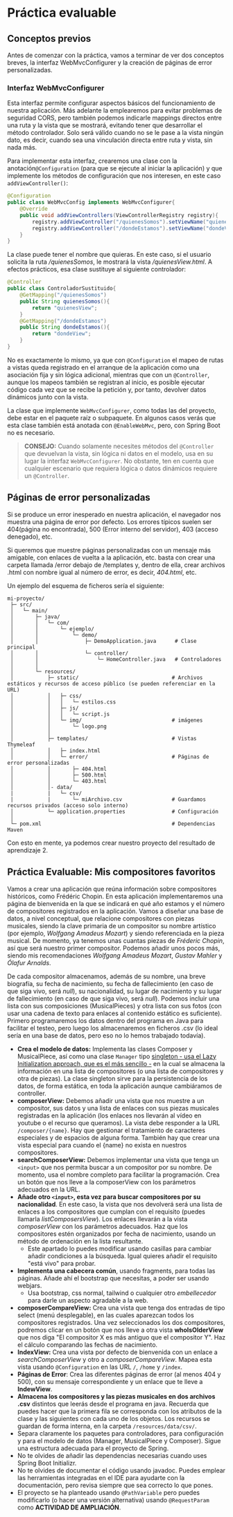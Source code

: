 # Práctica evaluable

## Conceptos previos

Antes de comenzar con la práctica, vamos a terminar de ver dos conceptos breves, la interfaz WebMvcConfigurer y la creación de páginas de error personalizadas.

### Interfaz WebMvcConfigurer

Esta interfaz permite configurar aspectos básicos del funcionamiento de nuestra aplicación. Más adelante la emplearemos para evitar problemas de seguridad CORS, pero también podemos indicarle mappings directos entre una ruta y la vista que se mostrará, evitando tener que desarrollar el método controlador. Solo será válido cuando no se le pase a la vista ningún dato, es decir, cuando sea una vinculación directa entre ruta y vista, sin nada más.

Para implementar esta interfaz, crearemos una clase con la anotación`@Configuration` (para que se ejecute al iniciar la aplicación) y que implemente los métodos de configuración que nos interesen, en este caso `addViewController()`:
```java
@Configuration
public class WebMvcConfig implements WebMvcConfigurer{
    @Override
    public void addViewControllers(ViewControllerRegistry registry){
        registry.addViewController("/quienesSomos").setViewName("quienesView");
        registry.addViewController("/dondeEstamos").setViewName("dondeView");
    }
}
```

La clase puede tener el nombre que quieras. En este caso, si el usuario solicita la ruta */quienesSomos*, le mostrará la vista */quienesView.html*. A efectos prácticos, esa clase sustituye al siguiente controlador:

```java
@Controller
public class ControladorSustituido{
    @GetMapping("/quienesSomos")
    public String quienesSomos(){
        return "quienesView";
    }
    @GetMapping("/dondeEstamos")
    public String dondeEstamos(){
        return "dondeView";
    }
}
```

No es exactamente lo mismo, ya que con `@Configuration` el mapeo de rutas a vistas queda registrado en el arranque de la aplicación como una asociación fija y sin lógica adicional, mientras que con un `@Controller`, aunque los mapeos también se registran al inicio, es posible ejecutar código cada vez que se recibe la petición y, por tanto, devolver datos dinámicos junto con la vista.

La clase que implemente `WebMvcConfigurer`, como todas las del proyecto, debe estar en el paquete raíz o subpaquete. En algunos casos verás que esta clase también está anotada con `@EnableWebMvc`, pero, con Spring Boot no es necesario.

> **CONSEJO:** Cuando solamente necesites métodos del `@Controller` que devuelvan la vista, sin lógica ni datos en el modelo, usa en su lugar la interfaz `WebMvcConfigurer`. No obstante, ten en cuenta que cualquier escenario que requiera lógica o datos dinámicos requiere un `@Controller`.

## Páginas de error personalizadas

Si se produce un error inesperado en nuestra aplicación, el navegador nos muestra una página de error por defecto. Los errores típicos suelen ser 404(página no encontrada), 500 (Error interno del servidor), 403 (acceso denegado), etc.

Si queremos que muestre páginas personalizadas con un mensaje más amigable, con enlaces de vuelta a la aplicación, etc. basta con crear una carpeta llamada /error debajo de /templates y, dentro de ella, crear archivos .html con nombre igual al número de error, es decir, *404.html*, etc.

Un ejemplo del esquema de ficheros sería el siguiente:

```
mi-proyecto/
 ├─ src/
 │   └─ main/
 │       ├─ java/
 │       │   └─ com/
 │       │       └─ ejemplo/
 │       │           └─ demo/
 │       │               ├─ DemoApplication.java      # Clase principal
 │       │               └─ controller/
 │       │                   └─ HomeController.java   # Controladores
 │       │
 │       └─ resources/
 │           ├─ static/                              # Archivos estáticos y recursos de acceso público (se pueden referenciar en la URL)
 │           │   ├─ css/
 │           │   │   └─ estilos.css
 │           │   ├─ js/
 │           │   │   └─ script.js
 │           │   └─ img/                             # imágenes
 │           │       └─ logo.png
 │           │
 │           ├─ templates/                           # Vistas Thymeleaf
 │           │   ├─ index.html
 │           │   └─ error/                           # Páginas de error personalizadas
 │           │       ├─ 404.html
 │           │       ├─ 500.html
 │           │       └─ 403.html
 │           │- data/
 |           |   └─ csv/
 |           |       └─ miArchivo.csv                # Guardamos recursos privados (acceso solo interno)
 │           └─ application.properties               # Configuración
 │
 └─ pom.xml                                          # Dependencias Maven
```

Con esto en mente, ya podemos crear nuestro proyecto del resultado de aprendizaje 2.

## Práctica Evaluable: Mis compositores favoritos

Vamos a crear una aplicación que reúna información sobre compositores históricos, como Frédéric Chopin. En esta aplicación implementaremos una página de bienvenida en la que se indicará en qué año estamos y el número de compositores registrados en la aplicación. Vamos a diseñar una base de datos, a nivel conceptual, que relacione compositores con piezas musicales, siendo la clave primaria de un compositor su nombre artístico (por ejemplo, *Wolfgang Amadeus Mozart*) y siendo referenciada en la pieza musical. De momento, ya tenemos unas cuantas piezas de *Fréderic Chopin*, así que será nuestro primer compositor. Podemos añadir unos pocos más, siendo mis recomendaciones *Wolfgang Amadeus Mozart*, *Gustav Mahler* y *Ólafur Arnalds*.

De cada compositor almacenamos, además de su nombre, una breve biografía, su fecha de nacimiento, su fecha de fallecimiento (en caso de que siga vivo, será *null*), su nacionalidad, su lugar de nacimiento y su lugar de fallecimiento (en caso de que siga vivo, será *null*). Podemos incluir una lista con sus composiciones (MusicalPieces) y otra lista con sus fotos (con usar una cadena de texto para enlaces al contenido estático es suficiente). Primero programaremos los datos dentro del programa en Java para facilitar el testeo, pero luego los almacenaremos en ficheros .csv (lo ideal sería en una base de datos, pero eso no lo hemos trabajado todavía).

- **Crea el modelo de datos:** Implementa las clases Composer y MusicalPiece, así como una clase `Manager` tipo [singleton - usa el Lazy Initialization approach, que es el más sencillo -](https://www.w3schools.blog/java-singleton-design-pattern) en la cual se almacena la información en una lista de compositores (o una lista de compositores y otra de piezas). La clase singleton sirve para la persistencia de los datos, de forma estática, en toda la aplicación aunque cambiáramos de controller.
- **composerView:** Debemos añadir una vista que nos muestre a un compositor, sus datos y una lista de enlaces con sus piezas musicales registradas en la aplicación (los enlaces nos llevarán al vídeo en youtube o el recurso que queramos). La vista debe responder a la URL `/composer/{name}`. Hay que gestionar el tratamiento de caracteres especiales y de espacios de alguna forma. También hay que crear una vista especial para cuando el {name} no exista en nuestros compositores.
- **searchComposerView:** Debemos implementar una vista que tenga un `<input>` que nos permita buscar a un compositor por su nombre. De momento, usa el nombre completo para facilitar la programación. Crea un botón que nos lleve a la composerView con los parámetros adecuados en la URL.
- **Añade otro `<input>`, esta vez para buscar compositores por su nacionalidad**. En este caso, la vista que nos devolverá será una lista de enlaces a los compositores que cumplan con el requisito (puedes llamarla *listComposersView*). Los enlaces llevarán a la vista *composerView* con los parámetros adecuados. Haz que los compositores estén organizados por fecha de nacimiento, usando un método de ordenación en la lista resultante.
    - Este apartado lo puedes modificar usando casillas para cambiar añadir condiciones a la búsqueda. Igual quieres añadir el requisito "está vivo" para probar.
- **Implementa una cabecera común**, usando fragments, para todas las páginas. Añade ahí el bootstrap que necesitas, a poder ser usando webjars.
    - Usa bootstrap, css normal, tailwind o cualquier otro *embellecedor* para darle un aspecto agradable a la web.
- **composerCompareView:** Crea una vista que tenga dos entradas de tipo select (menú desplegable), en las cuales aparezcan todos los compositores registrados. Una vez seleccionados los dos compositores, podremos clicar en un botón que nos lleve a otra vista **whoIsOlderView** que nos diga "El compositor X es más antiguo que el compositor Y". Haz el cálculo comparando las fechas de nacimiento.
- **IndexView:** Crea una vista por defecto de bienvenida con un enlace a *searchComposerView* y otro a *composerCompareView*. Mapea esta vista usando `@Configuration` en las URL `/`, `/home` y `/index`.
- **Páginas de Error**: Crea las diferentes páginas de error (al menos 404 y 500), con su mensaje correspondiente y un enlace que te lleve a **IndewView**.   
- **Almacena los compositores y las piezas musicales en dos archivos .csv** distintos que leerás desde el programa en java. Recuerda que puedes hacer que la primera fila se corresponda con los atributos de la clase y las siguientes con cada uno de los objetos. Los recursos se guardan de forma interna, en la carpeta `/resources/data/csv/`.
- Separa claramente los paquetes para controladores, para configuración y para el modelo de datos (Manager, MusicalPiece y Composer). Sigue una estructura adecuada para el proyecto de Spring.
- No te olvides de añadir las dependencias necesarias cuando uses Spring Boot Initializr.
- No te olvides de documentar el código usando javadoc. Puedes emplear las herramientas integradas en el IDE para ayudarte con la documentación, pero revisa siempre que sea correcto lo que pones.
- El proyecto se ha planteado usando `@PathVariable` pero puedes modificarlo (o hacer una versión alternativa) usando `@RequestParam` como **ACTIVIDAD DE AMPLIACIÓN**.
